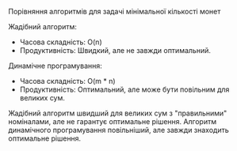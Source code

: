 Порівняння алгоритмів для задачі мінімальної кількості монет

Жадібний алгоритм:
* Часова складність: O(n)
* Продуктивність: Швидкий, але не завжди оптимальний.

Динамічне програмування:
* Часова складність: O(m * n)
* Продуктивність: Оптимальний, але може бути повільним для великих сум.


Жадібний алгоритм швидший для великих сум з "правильними" номіналами, але не гарантує оптимальне рішення. Алгоритм динамічного програмування повільніший, але завжди знаходить оптимальне рішення.
